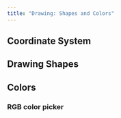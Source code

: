 ```yaml
---
title: "Drawing: Shapes and Colors"
---
```

## Coordinate System

## Drawing Shapes

## Colors

### RGB color picker
<script type="text/p5"
  data-p5-version="1.9.0"
  src="{{ site.baseurl }}/assets/sketches/rgbpicker.js"
  data-preview-width="400"
  data-preview-height="400"
  data-width="1600"
  data-height="600">
</script>

<!-- 
## color modes
<script type="text/p5" src="{{ site.baseurl }}/assets/sketches/colormodes.js" data-preview-width="400" data-height="600"></script>
 -->

<script src="//toolness.github.io/p5.js-widget/p5-widget.js"></script>
